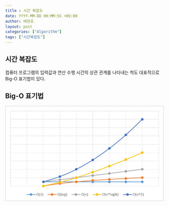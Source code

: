 ```yaml
---
title : 시간 복잡도
date: YYYY-MM-DD HH:MM:SS +09:00
author: 배현호
layout: post
categories: ["Algorithm"]
tags: ["시간복잡도"]
---
```


## 시간 복잡도
컴퓨터 프로그램의 입력값과 연산 수행 시간의 상관 관계를 나타내는 척도
대표적으로 Big-O 표기법이 있다.

## Big-O 표기법
![img.png](../../assets/images/post/algorithm/2024-11-04-timeComplex/img.png)
